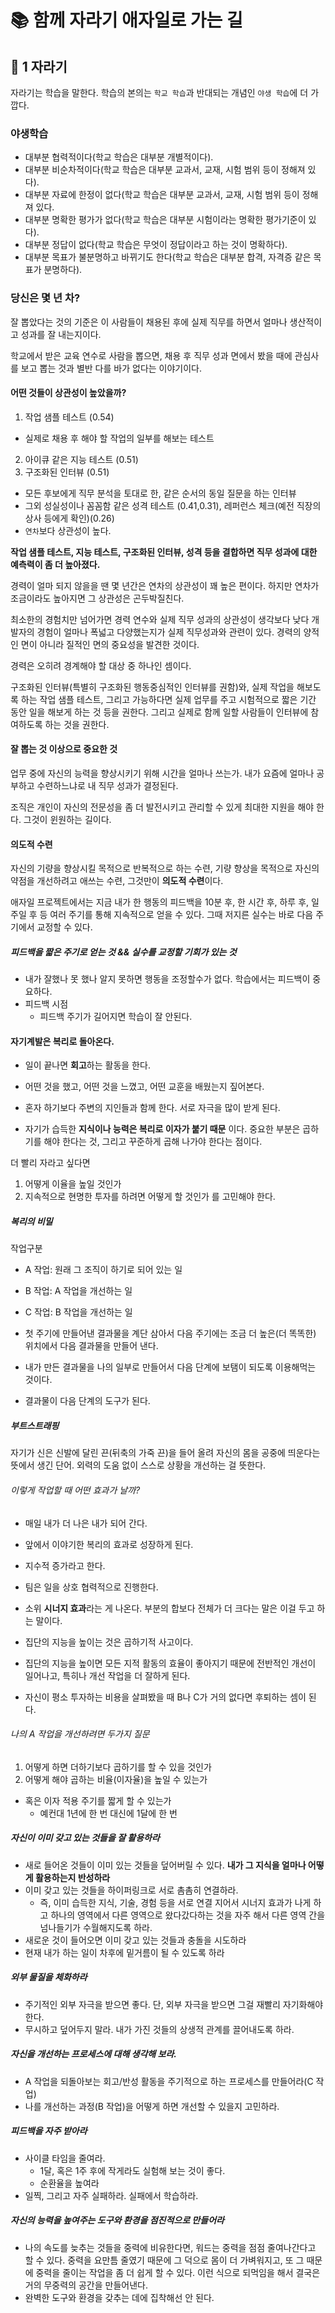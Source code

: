 # 📚 함께 자라기 애자일로 가는 길
## 📖 1 자라기 

자라기는 학습을 말한다. 학습의 본의는 `학교 학습`과 반대되는 개념인 `야생 학습`에 더 가깝다. 

### 야생학습

- 대부분 협력적이다(학교 학습은 대부분 개별적이다).
- 대부분 비순차적이다(학교 학습은 대부분 교과서, 교재, 시험 범위 등이 정해져 있다).
- 대부분 자료에 한정이 없다(학교 학습은 대부분 교과서, 교재, 시험 범위 등이 정해져 있다.
- 대부분 명확한 평가가 없다(학교 학습은 대부분 시험이라는 명확한 평가기준이 있다).
- 대부분 정답이 없다(학교 학습은 무엇이 정답이라고 하는 것이 명확하다).
- 대부분 목표가 불분명하고 바뀌기도 한다(학교 학습은 대부분 합격, 자격증 같은 목표가 분명하다).

### 당신은 몇 년 차? 

잘 뽑았다는 것의 기준은 이 사람들이 채용된 후에 실제 직무를 하면서 얼마나 생산적이고 성과를 잘 내는지이다. 

학교에서 받은 교육 연수로 사람을 뽑으면, 채용 후 직무 성과 면에서 봤을 때에 관심사를 보고 뽑는 것과 별반 다를 바가 없다는 이야기이다. 

#### 어떤 것들이 상관성이 높았을까?
1. 작업 샘플 테스트 (0.54)
  - 실제로 채용 후 해야 할 작업의 일부를 해보는 테스트 
2. 아이큐 같은 지능 테스트 (0.51)
3. 구조화된 인터뷰 (0.51)
  - 모든 후보에게 직무 분석을 토대로 한, 같은 순서의 동일 질문을 하는 인터뷰
- 그외 성실성이나 꼼꼼함 같은 성격 테스트 (0.41,0.31), 레퍼런스 체크(예전 직장의 상사 등에게 확인)(0.26) 
- `연차`보다 상관성이 높다.

**작업 샘플 테스트, 지능 테스트, 구조화된 인터뷰, 성격 등을 결합하면 직무 성과에 대한 예측력이 좀 더 높아졌다.**

경력이 얼마 되지 않을을 땐 몇 년간은 연차의 상관성이 꽤 높은 편이다. 하지만 연차가 조금이라도 높아지면 그 상관성은 곤두박질친다.

최소한의 경험치만 넘어가면 경력 연수와 실제 직무 성과의 상관성이 생각보다 낮다
개발자의 경험이 얼마나 폭넓고 다양했는지가 실제 직무성과와 관련이 있다. 경력의 양적인 면이 아니라 질적인 면의 중요성을 발견한 것이다. 

경력은 오히려 경계해야 할 대상 중 하나인 셈이다. 

구조화된 인터뷰(특별히 구조화된 행동중심적인 인터뷰를 권함)와, 실제 작업을 해보도록 하는 작업 샘플 테스트, 그리고 가능하다면 실제 업무를 주고 시험적으로 짧은 기간 동안 일을 해보게 하는 것 등을 권한다. 그리고 실제로 함께 일할 사람들이 인터뷰에 참여하도록 하는 것을 권한다. 

#### 잘 뽑는 것 이상으로 중요한 것 
 업무 중에 자신의 능력을 향상시키기 위해 시간을 얼마나 쓰는가. 내가 요즘에 얼마나 공부하고 수련하느냐로 내 직무 성과가 결정된다. 

 조직은 개인이 자신의 전문성을 좀 더 발전시키고 관리할 수 있게 최대한 지원을 해야 한다. 그것이 윈원하는 길이다. 

 #### 의도적 수련

 자신의 기량을 향상시킬 목적으로 반복적으로 하는 수련, 
 기량 향상을 목적으로 자신의 약점을 개선하려고 애쓰는 수련, 그것만이 **의도적 수련**이다. 

 애자일 프로젝트에서는 지금 내가 한 행동의 피드백을 10분 후, 한 시간 후, 하루 후, 일주일 후 등 여러 주기를 통해 지속적으로 얻을 수 있다. 그때 저지른 실수는 바로 다음 주기에서 교정할 수 있다. 

 ##### 피드백을 짧은 주기로 얻는 것 && 실수를 교정할 기회가 있는 것

- 내가 잘했나 못 했나 알지 못하면 행동을 조정할수가 없다. 학습에서는 피드백이 중요하다.
- 피드백 시점
  - 피드백 주기가 길어지면 학습이 잘 안된다. 

#### 자기계발은 복리로 돌아온다. 
- 일이 끝나면 **회고**하는 활동을 한다. 
- 어떤 것을 했고, 어떤 것을 느꼈고, 어떤 교훈을 배웠는지 짚어본다. 
- 혼자 하기보다 주변의 지인들과 함께 한다. 서로 자극을 많이 받게 된다. 

- 자기가 습득한 **지식이나 능력은 복리로 이자가 붙기 때문** 이다. 중요한 부분은 곱하기를 해야 한다는 것, 그리고 꾸준하게 곱해 나가야 한다는 점이다. 

더 빨리 자라고 싶다면 
  1. 어떻게 이율을 높일 것인가
  2. 지속적으로 현명한 투자를 하려면 어떻게 할 것인가
를 고민해야 한다. 

##### 복리의 비밀

작업구분
- A 작업: 원래 그 조직이 하기로 되어 있는 일 
- B 작업: A 작업을 개선하는 일
- C 작업: B 작업을 개선하는 일 

- 첫 주기에 만들어낸 결과물을 계단 삼아서 다음 주기에는 조금 더 높은(더 똑똑한) 위치에서 다음 결과물을 만들어 낸다. 
- 내가 만든 결과물을 나의 일부로 만들어서 다음 단계에 보탬이 되도록 이용해먹는 것이다. 
- 결과물이 다음 단계의 도구가 된다.

##### 부트스트래핑
자기가 신은 신발에 달린 끈(뒤축의 가죽 끈)을 들어 올려 자신의 몸을 공중에 띄운다는 뜻에서 생긴 단어. 
외력의 도움 없이 스스로 상황을 개선하는 걸 뜻한다. 

###### 이렇게 작업할 때 어떤 효과가 날까?
- 매일 내가 더 나은 내가 되어 간다. 
- 앞에서 이야기한 복리의 효과로 성장하게 된다. 
- 지수적 증가라고 한다. 

- 팀은 일을 상호 협력적으로 진행한다. 
- 소위 **시너지 효과**라는 게 나온다. 부분의 합보다 전체가 더 크다는 말은 이걸 두고 하는 말이다. 
- 집단의 지능을 높이는 것은 곱하기적 사고이다. 
- 집단의 지능을 높이면 모든 지적 활동의 효율이 좋아지기 때문에 전반적인 개선이 일어나고, 특히나 개선 작업을 더 잘하게 된다. 
- 자신이 평소 투자하는 비용을 살펴봤을 때 B나 C가 거의 없다면 후퇴하는 셈이 된다. 

###### 나의 A 작업을 개선하려면 두가지 질문
1. 어떻게 하면 더하기보다 곱하기를 할 수 있을 것인가
2. 어떻게 해야 곱하는 비율(이자율)을 높일 수 있는가 
  - 혹은 이자 적용 주기를 짧게 할 수 있는가 
    - 예컨대 1년에 한 번 대신에 1달에 한 번
  
##### 자신이 이미 갖고 있는 것들을 잘 활용하라 
  - 새로 들어온 것들이 이미 있는 것들을 덮어버릴 수 있다. **내가 그 지식을 얼마나 어떻게 활용하는지 반성하라**
  - 이미 갖고 있는 것들을 하이퍼링크로 서로 촘촘히 연결하라.
    - 즉, 이미 습득한 지식, 기술, 경험 등을 서로 연결 지어서 시너지 효과가 나게 하고 하나의 영역에서 다른 영역으로 왔다갔다하는 것을 자주 해서 다른 영역 간을 넘나들기가 수월해지도록 하라.
  - 새로운 것이 들어오면 이미 갖고 있는 것들과 충돌을 시도하라
  - 현재 내가 하는 일이 차후에 밑거름이 될 수 있도록 하라 

##### 외부 물질을 체화하라 
  - 주기적인 외부 자극을 받으면 좋다. 단, 외부 자극을 받으면 그걸 재빨리 자기화해야 한다. 
  - 무시하고 덮어두지 말라. 내가 가진 것들의 상생적 관계를 끌어내도록 하라. 

##### 자신을 개선하는 프로세스에 대해 생각해 보라. 
  - A 작업을 되돌아보는 회고/반성 활동을 주기적으로 하는 프로세스를 만들어라(C 작업)
  - 나를 개선하는 과정(B 작업)을 어떻게 하면 개선할 수 있을지 고민하라. 

##### 피드백을 자주 받아라 
  - 사이클 타임을 줄여라.
    - 1달, 혹은 1주 후에 작게라도 실험해 보는 것이 좋다. 
    - 순환율을 높여라
  - 일찍, 그리고 자주 실패하라. 실패에서 학습하라. 

##### 자신의 능력을 높여주는 도구와 환경을 점진적으로 만들어라 
  - 나의 속도를 늦추는 것들을 중력에 비유한다면, 워드는 중력을 점점 줄여나간다고 할 수 있다. 중력을 요만틈 줄였기 때문에 그 덕으로 몸이 더 가벼워지고, 또 그 때문에 중력을 줄이는 작업을 좀 더 쉽게 할 수 있다. 이런 식으로 되먹임을 해서 결국은 거의 무중력의 공간을 만들어낸다.
  - 완벽한 도구와 환경을 갖추는 데에 집착해선 안 된다.   
